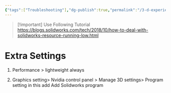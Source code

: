 ```yaml
---
{"tags":["Troubleshooting"],"dg-publish":true,"permalink":"/3-d-experience-solidworks-questions/resource-manager-is-running-low/","dgPassFrontmatter":true}
---
```



> [!important] Use Following Tutorial
> https://blogs.solidworks.com/tech/2018/10/how-to-deal-with-solidworks-resource-running-low.html

# Extra Settings
1. Performance > lightweight always

2.  Graphics setting> Nvidia control panel > Manage 3D settings>  Program setting
	in this add 
	Add Solidworks program
